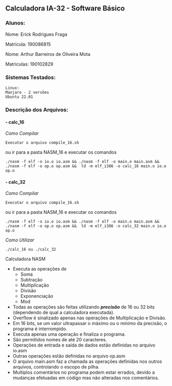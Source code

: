 ## Calculadora IA-32 - Software Básico

### Alunos:

Nome: Erick Rodrigues Fraga

Matricula: 190086815




Nome: Arthur Barreiros de Oliveira Mota

Matriculas: 190102829


### Sistemas Testados:
```plaintext
Linux:
Manjaro - 2 versões
Ubuntu 22.01
```

### Descrição dos Arquivos:

#### \- calc_16

_Como Compilar_

```plaintext
Executar o arquivo compile_16.sh
```

ou ir para a pasta NASM_16 e executar os comandos

```plaintext
./nasm -f elf -o io.o io.asm && ./nasm -f elf -o main.o main.asm && ./nasm -f elf -o op.o op.asm &&  ld -m elf_i386 -o calc_16 main.o io.o op.o

```

#### \- calc_32

_Como Compilar_

```plaintext
Executar o arquivo compile_16.sh
```

ou ir para a pasta NASM_16 e executar os comandos

```plaintext
./nasm -f elf -o io.o io.asm && ./nasm -f elf -o main.o main.asm && ./nasm -f elf -o op.o op.asm &&  ld -m elf_i386 -o calc_32 main.o io.o op.o
```


_Como Utilizar_

```plaintext
./calc_16 ou ./calc_32
```

Calculadora NASM 
*   Executa as operações de
	* Soma
	* Subtração
	* Multiplicação
	* Divisão
	* Exponenciação
	* Mod
*   Todas as operações são feitas utilizando **_precisão_** de 16 ou 32 bits (dependendo de qual a calculadora executada).
* Overflow é sinalizado apenas nas operações de Multiplicação e Divisão.
* Em 16 bits, se um valor ultrapassar o máximo ou o mínimo da precisão, o programa é interrompido.
* Executa apenas uma operação e finaliza o programa.
* São permitidos nomes de até 20 caracteres.
* Operações de entrada e saída de dados estão definidas no arquivo io.asm
* Outras operações estão definidas no arquivo op.asm
* O arquivo main.asm faz a chamada as operações definidas nos outros arquivos, controlando o escopo de pilha.
* Multiplos comentários no programa podem estar errados, devido a mudanças efetuadas em código mas não alteradas nos comentários.
